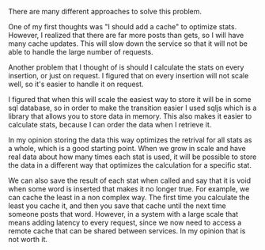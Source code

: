 There are many different approaches to solve this problem.

One of my first thoughts was "I should add a cache" to optimize stats. However, I realized that there are far more posts than gets, so I will have many cache updates. This will slow down the service so that it will not be able to handle the large number of requests.

Another problem that I thought of is should I calculate the stats on every insertion, or just on request. I figured that on every insertion will not scale well, so it's easier to handle it on request.

I figured that when this will scale the easiest way to store it will be in some sql database, so in order to make the transition easier I used sqljs which is a library that allows you to store data in memory. This also makes it easier to calculate stats, because I can order the data when I retrieve it.

In my opinion storing the data this way optimizes the retrival for all stats as a whole, which is a good starting point. When we grow in scale and have real data about how many times each stat is used, it will be possible to store the data in a different way that optimizes the calculation for a specific stat.

We can also save the result of each stat when called and say that it is void when some word is inserted that makes it no longer true. For example, we can cache the least in a non complex way. The first time you calculate the least you cache it, and then you save that cache until the next time someone posts that word. However, in a system with a large scale that means adding latency to every request, since we now need to access a remote cache that can be shared between services. In my opinion that is not worth it.